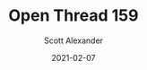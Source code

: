 ---
layout: podcast
title: "Open Thread 159"
author: Scott Alexander
description: https://astralcodexten.substack.com/p/open-thread-159
date: 2021-02-07
length: 220323
duration: 55
guid: open-thread-159
---